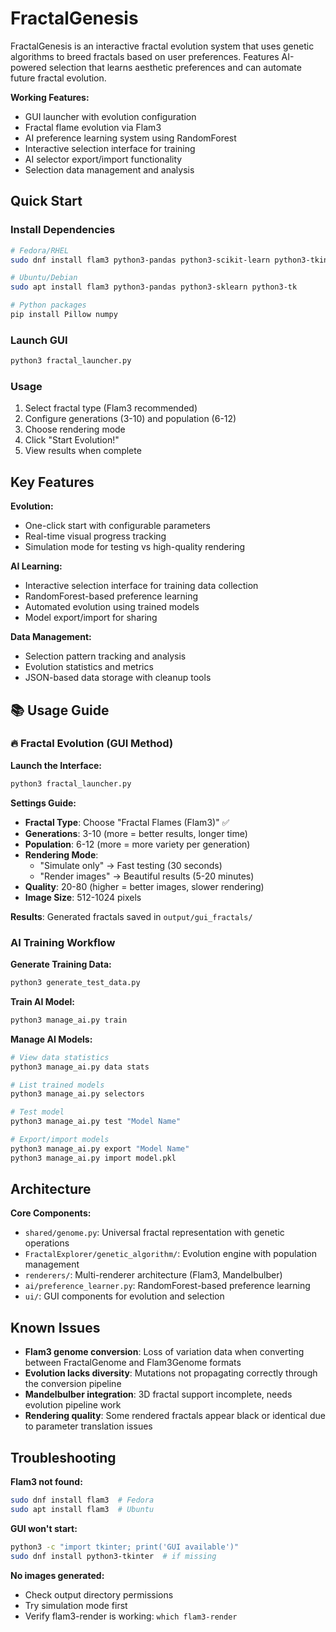 # FractalGenesis

FractalGenesis is an interactive fractal evolution system that uses genetic algorithms to breed fractals based on user preferences. Features AI-powered selection that learns aesthetic preferences and can automate future fractal evolution.

**Working Features:**
- GUI launcher with evolution configuration
- Fractal flame evolution via Flam3
- AI preference learning system using RandomForest
- Interactive selection interface for training
- AI selector export/import functionality
- Selection data management and analysis

## Quick Start

### Install Dependencies
```bash
# Fedora/RHEL
sudo dnf install flam3 python3-pandas python3-scikit-learn python3-tkinter

# Ubuntu/Debian  
sudo apt install flam3 python3-pandas python3-sklearn python3-tk

# Python packages
pip install Pillow numpy
```

### Launch GUI
```bash
python3 fractal_launcher.py
```

### Usage
1. Select fractal type (Flam3 recommended)
2. Configure generations (3-10) and population (6-12)
3. Choose rendering mode
4. Click "Start Evolution!"
5. View results when complete

## Key Features

**Evolution:**
- One-click start with configurable parameters
- Real-time visual progress tracking
- Simulation mode for testing vs high-quality rendering

**AI Learning:**
- Interactive selection interface for training data collection
- RandomForest-based preference learning
- Automated evolution using trained models
- Model export/import for sharing

**Data Management:**
- Selection pattern tracking and analysis
- Evolution statistics and metrics
- JSON-based data storage with cleanup tools

## 📚 **Usage Guide**

### 🔥 **Fractal Evolution (GUI Method)**

**Launch the Interface:**
```bash
python3 fractal_launcher.py
```

**Settings Guide:**
- **Fractal Type**: Choose "Fractal Flames (Flam3)" ✅
- **Generations**: 3-10 (more = better results, longer time)
- **Population**: 6-12 (more = more variety per generation)
- **Rendering Mode**: 
  - "Simulate only" → Fast testing (30 seconds)
  - "Render images" → Beautiful results (5-20 minutes)
- **Quality**: 20-80 (higher = better images, slower rendering)
- **Image Size**: 512-1024 pixels

**Results**: Generated fractals saved in `output/gui_fractals/`

### AI Training Workflow

**Generate Training Data:**
```bash
python3 generate_test_data.py
```

**Train AI Model:**
```bash
python3 manage_ai.py train
```

**Manage AI Models:**
```bash
# View data statistics
python3 manage_ai.py data stats

# List trained models
python3 manage_ai.py selectors

# Test model
python3 manage_ai.py test "Model Name"

# Export/import models
python3 manage_ai.py export "Model Name"
python3 manage_ai.py import model.pkl
```

## Architecture

**Core Components:**
- `shared/genome.py`: Universal fractal representation with genetic operations
- `FractalExplorer/genetic_algorithm/`: Evolution engine with population management
- `renderers/`: Multi-renderer architecture (Flam3, Mandelbulber)
- `ai/preference_learner.py`: RandomForest-based preference learning
- `ui/`: GUI components for evolution and selection

## Known Issues

- **Flam3 genome conversion**: Loss of variation data when converting between FractalGenome and Flam3Genome formats
- **Evolution lacks diversity**: Mutations not propagating correctly through the conversion pipeline
- **Mandelbulber integration**: 3D fractal support incomplete, needs evolution pipeline work
- **Rendering quality**: Some rendered fractals appear black or identical due to parameter translation issues

## Troubleshooting

**Flam3 not found:**
```bash
sudo dnf install flam3  # Fedora
sudo apt install flam3  # Ubuntu
```

**GUI won't start:**
```bash
python3 -c "import tkinter; print('GUI available')"
sudo dnf install python3-tkinter  # if missing
```

**No images generated:**
- Check output directory permissions
- Try simulation mode first
- Verify flam3-render is working: `which flam3-render`

